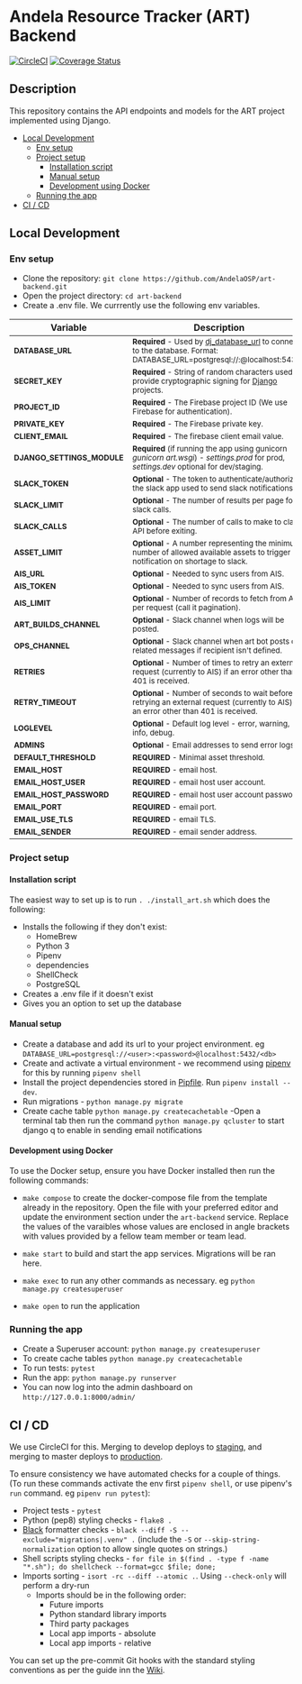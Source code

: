 # Andela Resource Tracker (ART) Backend
[![CircleCI](https://circleci.com/gh/AndelaOSP/art-backend/tree/develop.svg?style=svg)](https://circleci.com/gh/AndelaOSP/art-backend/tree/develop)
[![Coverage Status](https://coveralls.io/repos/github/AndelaOSP/art-backend/badge.svg)](https://coveralls.io/github/AndelaOSP/art-backend)

## Description
This repository contains the API endpoints and models for the ART project implemented using Django.
 - [Local Development](#Local-Development)
    - [Env setup](#Env-setup)
    - [Project setup](#Project-setup)
      - [Installation script](#Installation-script)
      - [Manual setup](#Manual-setup)
      - [Development using Docker](#Development-using-Docker)
    - [Running the app](#Running-the-app)
 - [CI / CD](#CI-/-CD)

## Local Development
### Env setup
- Clone the repository: `git clone https://github.com/AndelaOSP/art-backend.git`
- Open the project directory: `cd art-backend`
- Create a .env file. We currrently use the following env variables.

| Variable | Description | Default |
| --- | --- | --- |
| <sup>**DATABASE_URL**</sup> | <sup>**Required** - Used by [dj_database_url](https://github.com/kennethreitz/dj-database-url#url-schema) to connect to the database. Format: 	 DATABASE_URL=postgresql://<user>:<password>@localhost:5432/<db>.</sup> | |
| <sup>**SECRET_KEY**</sup> | <sup>**Required** - String of random characters used to provide cryptographic signing for [Django](https://docs.djangoproject.com/en/2.1/ref/settings/#std:setting-SECRET_KEY) projects.</sup> | |
| <sup>**PROJECT_ID**</sup> | <sup>**Required** - The Firebase project ID (We use Firebase for authentication).</sup> | |
| <sup>**PRIVATE_KEY**</sup> | <sup>**Required** - The Firebase private key.</sup> | |
| <sup>**CLIENT_EMAIL**</sup> | <sup>**Required** - The firebase client email value.</sup> | |
| <sup>**DJANGO_SETTINGS_MODULE**</sup> | <sup>**Required** (if running the app using gunicorn _gunicorn art.wsgi_) - _settings.prod_ for prod, _settings.dev_ optional for dev/staging.</sup> | <sup>**settings.dev**</sup> |
| <sup>**SLACK_TOKEN**</sup> | <sup>**Optional** - The token to authenticate/authorize the slack app used to send slack notifications.</sup> | |
| <sup>**SLACK_LIMIT**</sup> | <sup>**Optional** - The number of results per page for slack calls.</sup> | <sup>**1000**</sup> |
| <sup>**SLACK_CALLS**</sup> | <sup>**Optional** - The number of calls to make to clask API before exiting.</sup> | <sup>**10**</sup> |
| <sup>**ASSET_LIMIT**</sup> | <sup>**Optional** - A number representing the minimum number of allowed available assets to trigger notification on shortage to slack.</sup> | <sup>**0**</sup> |
| <sup>**AIS_URL**</sup> | <sup>**Optional** - Needed to sync users from AIS.</sup> | |
| <sup>**AIS_TOKEN**</sup> | <sup>**Optional** - Needed to sync users from AIS.</sup> | |
| <sup>**AIS_LIMIT**</sup> | <sup>**Optional** - Number of records to fetch from AIS per request (call it pagination).</sup> | <sup>**5000**</sup> |
| <sup>**ART_BUILDS_CHANNEL**</sup> | <sup>**Optional** - Slack channel when logs will be posted.</sup> | <sup>**#art-builds**</sup> |
| <sup>**OPS_CHANNEL**</sup> | <sup>**Optional** - Slack channel when art bot posts ops related messages if recipient isn't defined.</sup> | <sup>**#art-test**</sup> |
| <sup>**RETRIES**</sup> | <sup>**Optional** - Number of times to retry an external request (currently to AIS) if an error other than 401 is received.</sup> | <sup>**3**</sup> |
| <sup>**RETRY_TIMEOUT**</sup> | <sup>**Optional** - Number of seconds to wait before retrying an external request (currently to AIS) if an error other than 401 is received.</sup> | <sup>**10**</sup> |
| <sup>**LOGLEVEL**</sup> | <sup>**Optional** - Default log level - error, warning, info, debug.</sup> | <sup>**info**</sup> |
| <sup>**ADMINS**</sup> | <sup>**Optional** - Email addresses to send error logs to.</sup> | <sup>**art:art.andela@andela.com,art_group:art@andela.com**</sup> |
| <sup>**DEFAULT_THRESHOLD**</sup> | <sup>**REQUIRED** - Minimal asset threshold.</sup> | |
| <sup>**EMAIL_HOST**</sup> | <sup>**REQUIRED** - email host.</sup> | <sup>**smtp.gmail.com**</sup> |
| <sup>**EMAIL_HOST_USER**</sup> | <sup>**REQUIRED** - email host user account.</sup> | |
| <sup>**EMAIL_HOST_PASSWORD**</sup> | <sup>**REQUIRED** - email host user account password.</sup> | |
| <sup>**EMAIL_PORT**</sup> | <sup>**REQUIRED** - email port.</sup> | <sup>**587**</sup> |
| <sup>**EMAIL_USE_TLS**</sup> | <sup>**REQUIRED** - email TLS.</sup> | <sup>**True**</sup> |
| <sup>**EMAIL_SENDER**</sup> | <sup>**REQUIRED** - email sender address.</sup> | |


### Project setup
#### Installation script
The easiest way to set up is to run `. ./install_art.sh` which does the following:
  - Installs the following if they don't exist:
    - HomeBrew
    - Python 3
    - Pipenv
    - dependencies
    - ShellCheck
    - PostgreSQL
  - Creates a .env file if it doesn't exist
  - Gives you an option to set up the database

#### Manual setup
- Create a database and add its url to your project environment. eg `DATABASE_URL=postgresql://<user>:<password>@localhost:5432/<db>`
- Create and activate a virtual environment - we recommend using [pipenv](https://github.com/pypa/pipenv) for this by running `pipenv shell`
- Install the project dependencies stored in [Pipfile](/Pipfile). Run `pipenv install --dev`.
- Run migrations - `python manage.py migrate`
- Create cache table `python manage.py createcachetable`
-Open a terminal tab then run the command `python manage.py qcluster` to start django q to enable in sending email notifications

#### Development using Docker
To use the Docker setup, ensure you have Docker installed then run the following commands:

- `make compose` to create the docker-compose file from the template already in the repository. Open the file with your preferred editor and update the environment section under the `art-backend` service. Replace the values of the varaibles whose values are enclosed in angle brackets with values provided by a fellow team member or team lead.

- `make start` to build and start the app services. Migrations will be ran here.
- `make exec` to run any other commands as necessary. eg `python manage.py createsuperuser`
- `make open` to run the application

### Running the app
- Create a Superuser account: `python manage.py createsuperuser`
- To create cache tables `python manage.py createcachetable`
- To run tests: `pytest`
- Run the app: `python manage.py runserver`
- You can now log into the admin dashboard on `http://127.0.0.1:8000/admin/`

## CI / CD
We use CircleCI for this. Merging to develop deploys to [staging](https://staging-art.andela.com), and merging to master deploys to [production](https://art.andela.com).

To ensure consistency we have automated checks for a couple of things. (To run these commands activate the env first `pipenv shell`, or use pipenv's `run` command. eg `pipenv run pytest`):
- Project tests - `pytest`
- Python (pep8) styling checks - `flake8 .`
- [Black](https://github.com/ambv/black) formatter checks - `black --diff -S --exclude="migrations|.venv" .` (include the `-S` or `--skip-string-normalization` option to allow single quotes on strings.)
- Shell scripts styling checks - `for file in $(find . -type f -name "*.sh"); do shellcheck --format=gcc $file; done;`
- Imports sorting - `isort -rc --diff --atomic .`. Using `--check-only` will perform a dry-run
  - Imports should be in the following order:
    - Future imports
    - Python standard library imports
    - Third party packages
    - Local app imports - absolute
    - Local app imports - relative


You can set up the pre-commit Git hooks with the standard styling conventions as per the guide inn the [Wiki](https://github.com/AndelaOSP/art-backend/wiki/Styling-Conventions).
